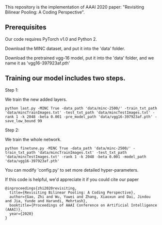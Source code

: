 This repository is the implementation of AAAI 2020 paper: "Revisiting Bilinear Pooling: A Coding Perspective".

Prerequisites
-------
Our code requires PyTorch v1.0 and Python 2.

Download the MINC dataset, and put it into the 'data' folder.

Download the pretrained vgg-16 model, put it into the 'data' folder, and we name it as 'vgg16-397923af.pth'

Training our model includes two steps.
-------

Step 1:

We train the new added layers.
```
python last.py -MINC True -data_path 'data/minc-2500/' -train_txt_path 'data/mincTrainImages.txt' -test_txt_path 'data/mincTestImages.txt' -rank 1 -k 2048 -beta 0.001 -pre_model_path 'data/vgg16-397923af.pth' -save_low_bound 99
```


Step 2:

We train the whole network.
```
python finetune.py -MINC True -data_path 'data/minc-2500/' -train_txt_path 'data/mincTrainImages.txt' -test_txt_path 'data/mincTestImages.txt' -rank 1 -k 2048 -beta 0.001 -model_path 'data/vgg16-397923af.pth'
```

You can modify 'config.py' to set more detailed hyper-parameters.


If this code is helpful, we'd appreciate it if you could cite our paper

```
@inproceedings{zhi2020revisiting,
  title={Revisiting Bilinear Pooling: A Coding Perspective},
  author={Gao, Zhi and Wu, Yuwei and Zhang, Xiaoxun and Dai, Jindou and Jia, Yunde and Harandi, Mehrtash},
  booktitle={Proceedings of AAAI Conference on Artificial Intelligence (AAAI)},
  year={2020}
}
```
